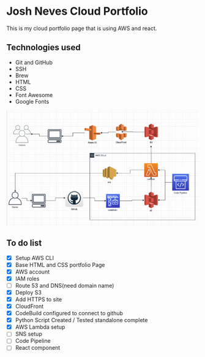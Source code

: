 # Josh Neves Cloud Portfolio

This is my cloud portfolio page that is using AWS and react.

## Technologies used
- Git and GitHub
- SSH
- Brew
- HTML
- CSS
- Font Awesome
- Google Fonts


![](images/architecture_v1.png)




## To do list
- [x] Setup AWS CLI
- [x] Base HTML and CSS portfolio Page
- [x] AWS account
- [x] IAM roles
- [ ] Route 53 and DNS(need domain name)
- [x] Deploy S3
- [x] Add HTTPS to site 
- [x] CloudFront 
- [x] CodeBuild configured to connect to github
- [x] Python Script Created / Tested standalone complete
- [x] AWS Lambda setup
- [ ] SNS setup
- [ ] Code Pipeline
- [ ] React component
